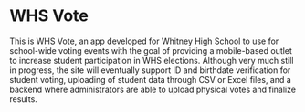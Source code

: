 # WHS Vote

This is WHS Vote, an app developed for Whitney High School to use for school-wide voting events with the goal of providing a mobile-based outlet to increase student participation in WHS elections. Although very much still in progress, the site will eventually support ID and birthdate verification for student voting, uploading of student data through CSV or Excel files, and a backend where administrators are able to upload physical votes and finalize results.